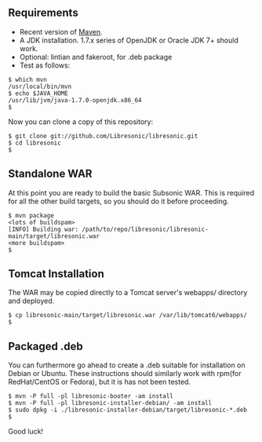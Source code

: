 <!--
# INSTALL.md
# Libresonic/libresonic
-->
Requirements
------------

  * Recent version of [Maven](http://maven.apache.org/). 
  * A JDK installation. 1.7.x series of OpenJDK or Oracle JDK 7+ should work. 
  * Optional: lintian and fakeroot, for .deb package
  * Test as follows:

```
$ which mvn
/usr/local/bin/mvn
$ echo $JAVA_HOME
/usr/lib/jvm/java-1.7.0-openjdk.x86_64
$
```

Now you can clone a copy of this repository:

```
$ git clone git://github.com/Libresonic/libresonic.git
$ cd libresonic
$
```

Standalone WAR
--------------

At this point you are ready to build the basic Subsonic WAR. This is required for all the other build targets, so you should do it before proceeding. 

```
$ mvn package
<lots of buildspam>
[INFO] Building war: /path/to/repo/libresonic/libresonic-main/target/libresonic.war
<more buildspam>
$
```

Tomcat Installation
-------------------

The WAR may be copied directly to a Tomcat server's webapps/ directory and deployed.

```
$ cp libresonic-main/target/libresonic.war /var/lib/tomcat6/webapps/
$
```


Packaged .deb
-------------

You can furthermore go ahead to create a .deb suitable for installation on Debian or Ubuntu. These instructions should similarly work with rpm(for RedHat/CentOS or Fedora), but it is has not been tested.

```
$ mvn -P full -pl libresonic-booter -am install
$ mvn -P full -pl libresonic-installer-debian/ -am install
$ sudo dpkg -i ./libresonic-installer-debian/target/libresonic-*.deb
$
```

Good luck!

